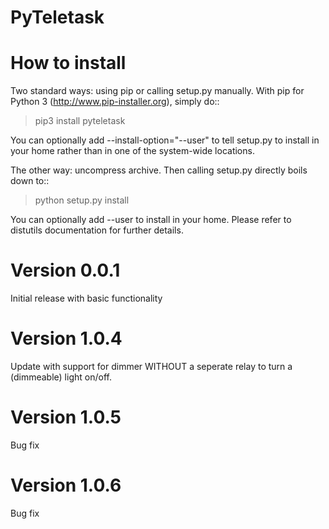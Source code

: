 # PyTeletask

# How to install

Two standard ways: using pip or calling setup.py manually.
With pip for Python 3 (http://www.pip-installer.org), simply do::

> pip3 install pyteletask

You can optionally add --install-option="--user" to tell setup.py to install in your home rather than in one of the system-wide locations.

The other way: uncompress archive. Then calling setup.py directly boils down to::

> python setup.py install

You can optionally add --user to install in your home.
Please refer to distutils documentation for further details.

# Version 0.0.1

Initial release with basic functionality

# Version 1.0.4

Update with support for dimmer WITHOUT a seperate relay to turn a (dimmeable) light on/off.

# Version 1.0.5

Bug fix

# Version 1.0.6

Bug fix